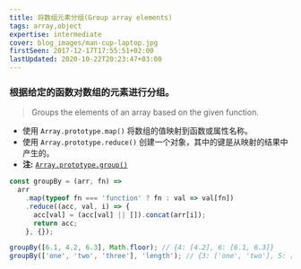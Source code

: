 ```yaml
---
title: 将数组元素分组(Group array elements)
tags: array,object
expertise: intermediate
cover: blog_images/man-cup-laptop.jpg
firstSeen: 2017-12-17T17:55:51+02:00
lastUpdated: 2020-10-22T20:23:47+03:00
---
```


### 根据给定的函数对数组的元素进行分组。
> Groups the elements of an array based on the given function.

- 使用 `Array.prototype.map()` 将数组的值映射到函数或属性名称。
- 使用 `Array.prototype.reduce()` 创建一个对象，其中的键是从映射的结果中产生的。
- **注:** [`Array.prototype.group()`](https://developer.mozilla.org/en-US/docs/Web/JavaScript/Reference/Global_Objects/Array/group)

```js
const groupBy = (arr, fn) =>
  arr
    .map(typeof fn === 'function' ? fn : val => val[fn])
    .reduce((acc, val, i) => {
      acc[val] = (acc[val] || []).concat(arr[i]);
      return acc;
    }, {});
```

```js
groupBy([6.1, 4.2, 6.3], Math.floor); // {4: [4.2], 6: [6.1, 6.3]}
groupBy(['one', 'two', 'three'], 'length'); // {3: ['one', 'two'], 5: ['three']}
```
